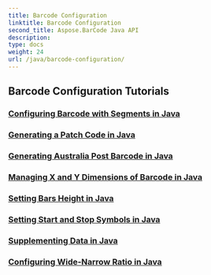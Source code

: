 ```yaml
---
title: Barcode Configuration
linktitle: Barcode Configuration
second_title: Aspose.BarCode Java API
description: 
type: docs
weight: 24
url: /java/barcode-configuration/
---
```


## Barcode Configuration Tutorials
### [Configuring Barcode with Segments in Java](./configuring-barcode-segments/)
### [Generating a Patch Code in Java](./generating-patch-code/)
### [Generating Australia Post Barcode in Java](./generating-australia-post-barcode/)
### [Managing X and Y Dimensions of Barcode in Java](./managing-x-y-dimension-barcode/)
### [Setting Bars Height in Java](./setting-bars-height/)
### [Setting Start and Stop Symbols in Java](./setting-start-stop-symbols/)
### [Supplementing Data in Java](./supplementing-data/)
### [Configuring Wide-Narrow Ratio in Java](./configuring-wide-narrow-ratio/)